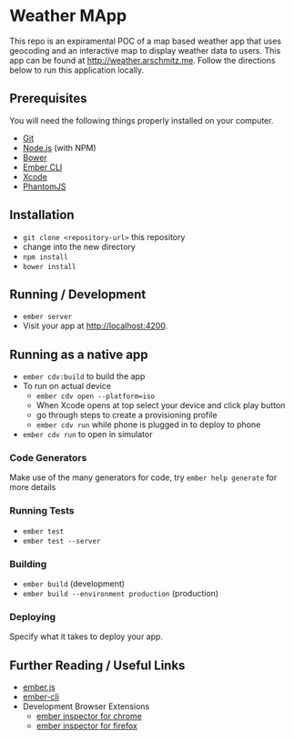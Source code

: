 # Weather MApp

This repo is an expiramental POC of a map based weather app that uses geocoding and an interactive map to display weather data to users. This app can be found at http://weather.arschmitz.me. Follow the directions below to run this application locally.

## Prerequisites

You will need the following things properly installed on your computer.

* [Git](http://git-scm.com/)
* [Node.js](http://nodejs.org/) (with NPM)
* [Bower](http://bower.io/)
* [Ember CLI](http://ember-cli.com/)
* [Xcode](https://developer.apple.com/xcode/downloads/)
* [PhantomJS](http://phantomjs.org/)

## Installation

* `git clone <repository-url>` this repository
* change into the new directory
* `npm install`
* `bower install`

## Running / Development

* `ember server`
* Visit your app at [http://localhost:4200](http://localhost:4200).

## Running as a native app

* `ember cdv:build` to build the app
* To run on actual device
	* `ember cdv open --platform=iso`
	* When Xcode opens at top select your device and click play button
	* go through steps to create a provisioning profile
	* `ember cdv run` while phone is plugged in to deploy to phone
* `ember cdv run` to open in simulator


### Code Generators

Make use of the many generators for code, try `ember help generate` for more details

### Running Tests

* `ember test`
* `ember test --server`

### Building

* `ember build` (development)
* `ember build --environment production` (production)

### Deploying

Specify what it takes to deploy your app.

## Further Reading / Useful Links

* [ember.js](http://emberjs.com/)
* [ember-cli](http://ember-cli.com/)
* Development Browser Extensions
  * [ember inspector for chrome](https://chrome.google.com/webstore/detail/ember-inspector/bmdblncegkenkacieihfhpjfppoconhi)
  * [ember inspector for firefox](https://addons.mozilla.org/en-US/firefox/addon/ember-inspector/)

